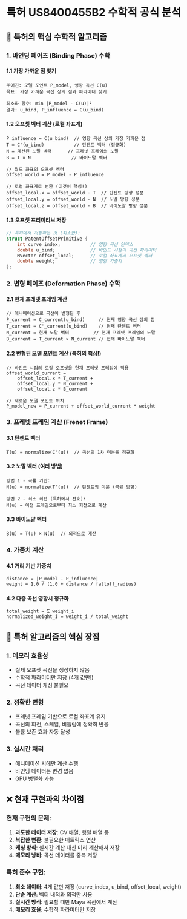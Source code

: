 # 특허 US8400455B2 수학적 공식 분석

## 🧮 특허의 핵심 수학적 알고리즘

### 1. 바인딩 페이즈 (Binding Phase) 수학

#### 1.1 가장 가까운 점 찾기
```
주어진: 모델 포인트 P_model, 영향 곡선 C(u)
목표: 가장 가까운 곡선 상의 점과 파라미터 찾기

최소화 함수: min |P_model - C(u)|²
결과: u_bind, P_influence = C(u_bind)
```

#### 1.2 오프셋 벡터 계산 (로컬 좌표계)
```
P_influence = C(u_bind)  // 영향 곡선 상의 가장 가까운 점
T = C'(u_bind)           // 탄젠트 벡터 (정규화)
N = 계산된 노말 벡터      // 프레넷 프레임의 노말
B = T × N               // 바이노말 벡터

// 월드 좌표의 오프셋 벡터
offset_world = P_model - P_influence

// 로컬 좌표계로 변환 (이것이 핵심!)
offset_local.x = offset_world · T  // 탄젠트 방향 성분
offset_local.y = offset_world · N  // 노말 방향 성분  
offset_local.z = offset_world · B  // 바이노말 방향 성분
```

#### 1.3 오프셋 프리미티브 저장
```cpp
// 특허에서 저장하는 것 (최소한):
struct PatentOffsetPrimitive {
    int curve_index;           // 영향 곡선 인덱스
    double u_bind;             // 바인드 시점의 곡선 파라미터
    MVector offset_local;      // 로컬 좌표계의 오프셋 벡터
    double weight;             // 영향 가중치
};
```

### 2. 변형 페이즈 (Deformation Phase) 수학

#### 2.1 현재 프레넷 프레임 계산
```
// 애니메이션으로 곡선이 변형된 후
P_current = C_current(u_bind)     // 현재 영향 곡선 상의 점
T_current = C'_current(u_bind)    // 현재 탄젠트 벡터
N_current = 현재 노말 벡터         // 현재 프레넷 프레임의 노말
B_current = T_current × N_current // 현재 바이노말 벡터
```

#### 2.2 변형된 모델 포인트 계산 (특허의 핵심!)
```
// 바인드 시점의 로컬 오프셋을 현재 프레넷 프레임에 적용
offset_world_current = 
    offset_local.x * T_current +
    offset_local.y * N_current +
    offset_local.z * B_current

// 새로운 모델 포인트 위치
P_model_new = P_current + offset_world_current * weight
```

### 3. 프레넷 프레임 계산 (Frenet Frame)

#### 3.1 탄젠트 벡터
```
T(u) = normalize(C'(u))  // 곡선의 1차 미분을 정규화
```

#### 3.2 노말 벡터 (여러 방법)
```
방법 1 - 곡률 기반:
N(u) = normalize(T'(u))  // 탄젠트의 미분 (곡률 방향)

방법 2 - 최소 회전 (특허에서 선호):
N(u) = 이전 프레임으로부터 최소 회전으로 계산
```

#### 3.3 바이노말 벡터
```
B(u) = T(u) × N(u)  // 외적으로 계산
```

### 4. 가중치 계산

#### 4.1 거리 기반 가중치
```
distance = |P_model - P_influence|
weight = 1.0 / (1.0 + distance / falloff_radius)
```

#### 4.2 다중 곡선 영향시 정규화
```
total_weight = Σ weight_i
normalized_weight_i = weight_i / total_weight
```

## 🎯 특허 알고리즘의 핵심 장점

### 1. 메모리 효율성
- 실제 오프셋 곡선을 생성하지 않음
- 수학적 파라미터만 저장 (4개 값만!)
- 곡선 데이터 캐싱 불필요

### 2. 정확한 변형
- 프레넷 프레임 기반으로 로컬 좌표계 유지
- 곡선의 회전, 스케일, 비틀림에 정확히 반응
- 볼륨 보존 효과 자동 달성

### 3. 실시간 처리
- 애니메이션 시에만 계산 수행
- 바인딩 데이터는 변경 없음
- GPU 병렬화 가능

## ❌ 현재 구현과의 차이점

### 현재 구현의 문제:
1. **과도한 데이터 저장**: CV 배열, 행렬 배열 등
2. **복잡한 변환**: 불필요한 매트릭스 연산
3. **캐싱 방식**: 실시간 계산 대신 미리 계산해서 저장
4. **메모리 낭비**: 곡선 데이터를 중복 저장

### 특허 준수 구현:
1. **최소 데이터**: 4개 값만 저장 (curve_index, u_bind, offset_local, weight)
2. **단순 계산**: 벡터 내적과 외적만 사용
3. **실시간 방식**: 필요할 때만 Maya 곡선에서 계산
4. **메모리 효율**: 수학적 파라미터만 저장
